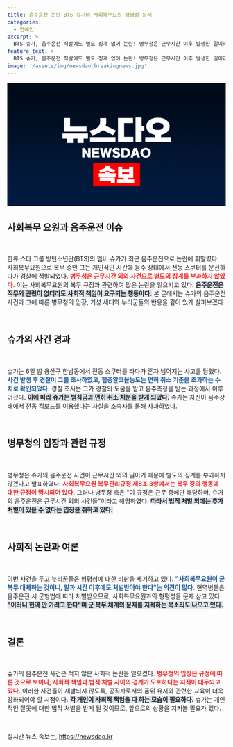 ```yaml
---
title: 음주운전 논란 BTS 슈가의 사회복무요원 형평성 문제
categories:
  - 연예인
excerpt: >
  BTS 슈가, 음주운전 적발에도 별도 징계 없어 논란! 병무청은 근무시간 이후 발생한 일이라며 조치 불가 입장. 복무 중 형평성 문제에 대한 여론은 뜨거워. 슈가는 음주 상태로 전동킥보드를 타다 적발됐고, 법적 처벌은 피할 수 없을 전망.
feature_text: >
  BTS 슈가, 음주운전 적발에도 별도 징계 없어 논란! 병무청은 근무시간 이후 발생한 일이라며 조치 불가 입장. 복무 중 형평성 문제에 대한 여론은 뜨거워. 슈가는 음주 상태로 전동킥보드를 타다 적발됐고, 법적 처벌은 피할 수 없을 전망.
image: '/assets/img/newsdao_breakingnews.jpg'
---
```


<p><img src="/assets/img/newsdao_breakingnews.jpg" alt="bookingtag 속보" /></p>

<h2 data-ke-size="size26">사회복무 요원과 음주운전 이슈</h2>

<p data-ke-size="size16">&nbsp;</p>

<p>한류 스타 그룹 방탄소년단(BTS)의 멤버 슈가가 최근 음주운전으로 논란에 휘말렸다. 사회복무요원으로 복무 중인 그는 개인적인 시간에 음주 상태에서 전동 스쿠터를 운전하다가 경찰에 적발되었다. <b><span style="color: #ee2323;">병무청은 근무시간 외의 사건으로 별도의 징계를 부과하지 않았다.</span></b> 이는 사회복무요원의 복무 규정과 관련하여 많은 논란을 일으키고 있다. <b><span style="background-color: #21538527;">음주운전은 직무와 관련이 없더라도 사회적 책임이 요구되는 행동이다.</span></b> 본 글에서는 슈가의 음주운전 사건과 그에 따른 병무청의 입장, 기성 세대와 누리꾼들의 반응을 깊이 있게 살펴보겠다.</p>

<p data-ke-size="size16">&nbsp;</p>

<h2 data-ke-size="size26">슈가의 사건 경과</h2>

<p data-ke-size="size16">&nbsp;</p>

<p>슈가는 6일 밤 용산구 한남동에서 전동 스쿠터를 타다가 혼자 넘어지는 사고를 당했다. <b><span style="color: #1a5490;">사건 발생 후 경찰이 그를 조사하였고, 혈중알코올농도는 면허 취소 기준을 초과하는 수치로 확인되었다.</span></b> 경찰 조사는 그가 경찰의 도움을 받고 음주측정을 받는 과정에서 이루어졌다. <b><span style="background-color: #21538527;">이에 따라 슈가는 범칙금과 면허 취소 처분을 받게 되었다.</span></b> 슈가는 자신이 음주상태에서 전동 킥보드를 이용했다는 사실을 소속사를 통해 사과하였다.</p>

<p data-ke-size="size16">&nbsp;</p>

<h2 data-ke-size="size26">병무청의 입장과 관련 규정</h2>

<p data-ke-size="size16">&nbsp;</p>

<p>병무청은 슈가의 음주운전 사건이 근무시간 외의 일이기 때문에 별도의 징계를 부과하지 않겠다고 발표하였다. <b><span style="color: #ee2323;">사회복무요원 복무관리규정 제8조 3항에서는 복무 중의 행동에 대한 규정이 명시되어 있다.</span></b> 그러나 병무청 측은 "이 규정은 근무 중에만 해당하며, 슈가의 음주운전은 근무시간 외의 사건들"이라고 해명하였다. <b><span style="background-color: #21538527;">따라서 법적 처벌 외에는 추가 처벌이 있을 수 없다는 입장을 취하고 있다.</span></b></p>

<p data-ke-size="size16">&nbsp;</p>

<h2 data-ke-size="size26">사회적 논란과 여론</h2>

<p data-ke-size="size16">&nbsp;</p>

<p>이번 사건을 두고 누리꾼들은 형평성에 대한 비판을 제기하고 있다. <b><span style="color: #1a5490;">"사회복무요원이 군복무 대체하는 것이니, 일과 시간 이후에도 처벌받아야 한다"는 의견이 많다.</span></b> 현역병들은 음주운전 시 군형법에 따라 처벌받으므로, 사회복무요원과의 형평성을 문제 삼고 있다. <b><span style="background-color: #21538527;">"이러니 현역 안 가려고 한다"며 군 복무 체계의 문제를 지적하는 목소리도 나오고 있다.</span></b></p>

<p data-ke-size="size16">&nbsp;</p>

<h2 data-ke-size="size26">결론</h2>

<p data-ke-size="size16">&nbsp;</p>

<p>슈가의 음주운전 사건은 적지 않은 사회적 논란을 일으켰다. <b><span style="color: #ee2323;">병무청의 입장은 규정에 따른 것으로 보이나, 사회적 책임과 법적 처벌 사이의 경계가 모호하다는 지적이 대두되고 있다.</span></b> 이러한 사건들이 재발되지 않도록, 공직자로서의 품위 유지와 관련한 교육이 더욱 강화되어야 할 시점이다. <b><span style="background-color: #21538527;">각 개인이 사회적 책임을 다 하는 모습이 필요하다.</span></b> 슈가는 개인적인 잘못에 대한 법적 처벌을 받게 될 것이므로, 앞으로의 상황을 지켜볼 필요가 있다. </p>

<p data-ke-size="size16">&nbsp;</p>
실시간 뉴스 속보는, <a href="https://newsdao.kr" rel="dofollow">https://newsdao.kr</a>


